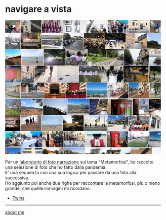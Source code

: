 # navigare a vista    

![](navigareavista.jpg)

Per un [laboratorio di foto narrazione](https://roma.officinefotografiche.org/corsi/metamorfosi/) sul tema "Metamorfosi", ho raccolto una selezione di foto che ho fatto dalla pandemia.  
E' una sequenza con una sua logica per passare da una foto alla successiva.  
Ho aggiunto poi anche due righe per raccontare la metamorfosi, più o meno grande, che quelle immagini mi ricordano.    


- [Twins](nav-230307-0101.md)


---    
[about me](https://about.me/cacioman)  
